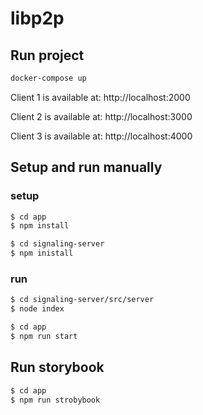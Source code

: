 # libp2p

## Run project
```sh
docker-compose up
```

Client 1 is available at: http://localhost:2000

Client 2 is available at: http://localhost:3000

Client 3 is available at: http://localhost:4000


## Setup and run manually
### setup
```sh
$ cd app
$ npm install
```
```sh
$ cd signaling-server
$ npm inistall
```

### run
```sh
$ cd signaling-server/src/server
$ node index
```

```sh
$ cd app
$ npm run start
```

## Run storybook
```sh
$ cd app
$ npm run strobybook
```